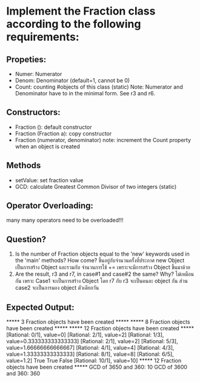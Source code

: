 ﻿# Implement the Fraction class according to the following requirements:

## Propeties:
- Numer: Numerator
- Denom: Denominator (default=1, cannot be 0)
- Count: counting #objects of this class (static)
Note: Numerator and Denominator have to in the minimal form.
      See r3 and r6.

## Constructors:
- Fraction (): default constructor
- Fraction (Fraction a): copy constructor
- Fraction (numerator, denominator)
note: increment the Count property when an object is created

## Methods
- setValue: set fraction value
- GCD: calculate Greatest Common Divisor of two integers (static)

## Operator Overloading:
many many operators need to be overloaded!!! 

## Question?
1. Is the number of Fraction objects equal to the 'new' keywords used
   in the 'main' methods? How come?
    ขึ้นอยู่กับจำนวนครั้งที่ประกาศ new Object เป็นการสร้าง Object
	และรวมกับ จำนวนการใช้ += เพราะจะมีการสร้าง Object ขึ้นมาด้วย
2. Are the result, r3 and r7, in case#1 and case#2 the same? Why?
	ไม่เหมือนกัน เพราะ Case1 จะเป็นการสร้าง Object โดย r7 กับ r3 จะเป็นคนละ object กัน
	ส่วน case2 จะเป็นการมอง object ตัวเดียกวัน

## Expected Output:

***** 3 Fraction objects have been created *****
***** 8 Fraction objects have been created *****
***** 12 Fraction objects have been created *****
[Rational: 0/1], value=0]
[Rational: 2/1], value=2]
[Rational: 1/3], value=0.333333333333333]
[Rational: 2/1], value=2]
[Rational: 5/3], value=1.66666666666667]
[Rational: 4/1], value=4]
[Rational: 4/3], value=1.33333333333333]
[Rational: 8/1], value=8]
[Rational: 6/5], value=1.2]
True
True
False
[Rational: 10/1], value=10]
***** 12 Fraction objects have been created *****
GCD of 3650 and 360: 10
GCD of 3600 and 360: 360

